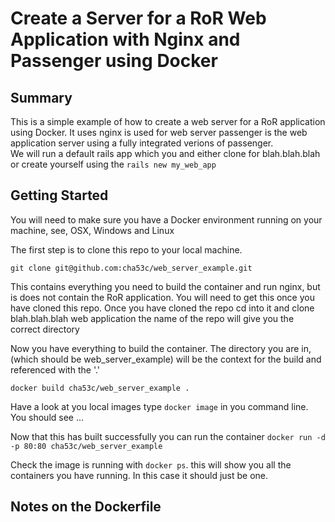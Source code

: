 # Create a Server for a RoR Web Application with Nginx and Passenger using Docker

## Summary
This is a simple example of how to create a web server for a RoR application using Docker. It uses nginx is used for web server
passenger is the web application server using a fully integrated verions of passenger.  
We will run a default rails app which you and either clone for blah.blah.blah or create yourself using the `rails new my_web_app`

## Getting Started
You will need to make sure you have a Docker environment running on your machine, see, OSX, Windows and Linux

The first step is to clone this repo to your local machine.

`git clone git@github.com:cha53c/web_server_example.git`

This contains everything you need to build the container and run nginx, but is does not contain the RoR application. You will need to get this once you have cloned this repo. Once you have cloned the repo cd into it and clone blah.blah.blah web application the name of the repo will give you the correct directory

Now you have everything to build the container.  The directory you are in, (which should be web_server_example) will be the context for the build and referenced with the '.'

`docker build cha53c/web_server_example .`

Have a look at you local images type `docker image` in you command line. You should see ...


Now that this has built successfully you can run the container
`docker run -d -p 80:80 cha53c/web_server_example`

Check the image is running with `docker ps`. this will show you all the containers you have running. In this case it should just be one.

## Notes on the Dockerfile

